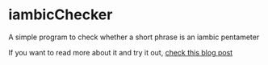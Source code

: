 # iambicChecker
A simple program to check whether a short phrase is an iambic pentameter

If you want to read more about it and try it out, [check this blog post](https://blog.homeforfiction.com/2024/01/15/iambic-pentameter-checker-javascript/)

